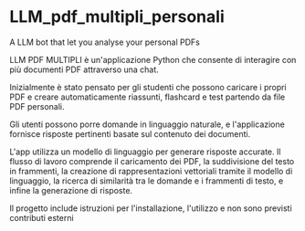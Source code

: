 # LLM_pdf_multipli_personali
A LLM bot that let you analyse your personal PDFs 

LLM PDF MULTIPLI è un'applicazione Python che consente di interagire con più documenti PDF attraverso una chat. 

Inizialmente è stato pensato per gli studenti che possono caricare i propri PDF e creare automaticamente riassunti, flashcard e test partendo da file PDF personali.

Gli utenti possono porre domande in linguaggio naturale, e l'applicazione fornisce risposte pertinenti basate sul contenuto dei documenti. 

L'app utilizza un modello di linguaggio per generare risposte accurate. Il flusso di lavoro comprende il caricamento dei PDF, la suddivisione del testo in frammenti, la creazione di rappresentazioni vettoriali tramite il modello di linguaggio, la ricerca di similarità tra le domande e i frammenti di testo, e infine la generazione di risposte. 

Il progetto include istruzioni per l'installazione, l'utilizzo e non sono previsti contributi esterni
